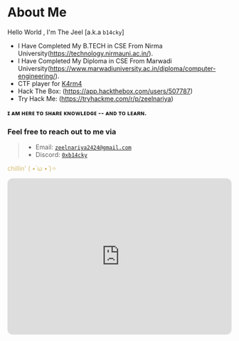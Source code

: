# About Me

Hello World , I'm The Jeel [a.k.a `b14cky`]
- I Have Completed My B.TECH in CSE From Nirma University(https://technology.nirmauni.ac.in/).
- I Have Completed My Diploma in CSE From Marwadi University(https://www.marwadiuniversity.ac.in/diploma/computer-engineering/).
- CTF player for [K4rm4](https://ctftime.org/team/131903)
- Hack The Box: (https://app.hackthebox.com/users/507787)
- Try Hack Me: (https://tryhackme.com/r/p/zeelnariya)

**ɪ ᴀᴍ ʜᴇʀᴇ ᴛᴏ ꜱʜᴀʀᴇ ᴋɴᴏᴡʟᴇᴅɢᴇ -- ᴀɴᴅ ᴛᴏ ʟᴇᴀʀɴ.**

### Feel free to reach out to me via
>
> - Email: <code>zeelnariya2424@gmail.com</code>
> - Discord: <code>[0xb14cky](https://discordapp.com/users/755438740767506443)</code>

<style>
.color1 { color: #d5bb70; }
</style>

<p>
  <span class="color1">chillin' ( •̀ ω •́ )✧</span>
</p>

<iframe style="border-radius:12px" src="https://open.spotify.com/embed/album/4yP0hdKOZPNshxUOjY0cZj?utm_source=generator" width="100%" height="352" frameBorder="0" allowfullscreen="" allow="autoplay; clipboard-write; encrypted-media; fullscreen; picture-in-picture" loading="lazy"></iframe>